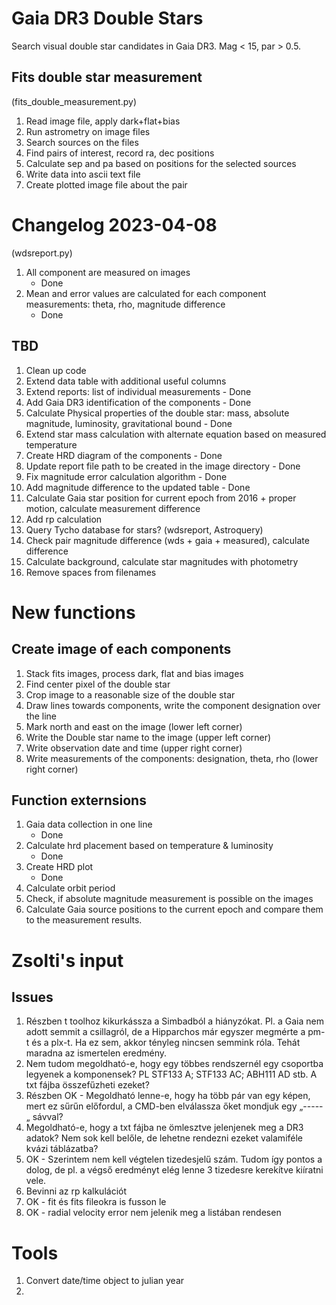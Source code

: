# Gaia DR3 Double Stars
Search visual double star candidates in Gaia DR3. Mag &lt; 15, par > 0.5.

## Fits double star measurement
(fits_double_measurement.py)
1. Read image file, apply dark+flat+bias
2. Run astrometry on image files
3. Search sources on the files
4. Find pairs of interest, record ra, dec positions
5. Calculate sep and pa based on positions for the selected sources
6. Write data into ascii text file
7. Create plotted image file about the pair

# Changelog 2023-04-08
(wdsreport.py)
1. All component are measured on images
    - Done
2. Mean and error values are calculated for each component measurements: theta, rho, magnitude difference
    - Done

## TBD
1. Clean up code
2. Extend data table with additional useful columns
3. Extend reports: list of individual measurements - Done
4. Add Gaia DR3 identification of the components - Done
5. Calculate Physical properties of the double star: mass, absolute magnitude, luminosity, gravitational bound - Done
6. Extend star mass calculation with alternate equation based on measured temperature
7. Create HRD diagram of the components - Done
8. Update report file path to be created in the image directory - Done  
9. Fix magnitude error calculation algorithm - Done
10. Add magnitude difference to the updated table - Done
11. Calculate Gaia star position for current epoch from 2016 + proper motion, calculate measurement difference
12. Add rp calculation
13. Query Tycho database for stars? (wdsreport, Astroquery)
14. Check pair magnitude difference (wds + gaia + measured), calculate difference
15. Calculate background, calculate star magnitudes with photometry
16. Remove spaces from filenames


# New functions
## Create image of each components
1. Stack fits images, process dark, flat and bias images
2. Find center pixel of the double star
3. Crop image to a reasonable size of the double star
4. Draw lines towards components, write the component designation over the line
5. Mark north and east on the image (lower left corner)
6. Write the Double star name to the image (upper left corner)
7. Write observation date and time (upper right corner)
8. Write measurements of the components: designation, theta, rho (lower right corner)

## Function externsions
1. Gaia data collection in one line
    - Done
2. Calculate hrd placement based on temperature & luminosity
    - Done
3. Create HRD plot
    - Done
4. Calculate orbit period
5. Check, if absolute magnitude measurement is possible on the images
6. Calculate Gaia source positions to the current epoch and compare them to the measurement results.


# Zsolti's input
## Issues
1. Részben t toolhoz kikurkássza a Simbadból a hiányzókat. Pl. a Gaia nem adott semmit a csillagról, de a Hipparchos már egyszer megmérte a pm-t és a plx-t. Ha ez sem, akkor tényleg nincsen semmink róla. Tehát maradna az ismertelen eredmény.
3. Nem tudom megoldható-e, hogy egy többes rendszernél egy csoportba legyenek a komponensek? PL STF133 A; STF133 AC; ABH111 AD stb. A txt fájba összefűzheti ezeket?
4. Részben OK - Megoldható lenne-e, hogy ha több pár van egy képen, mert ez sűrűn előfordul, a CMD-ben elválassza őket mondjuk egy „-----„ sávval?
5. Megoldható-e, hogy a txt fájba ne ömlesztve jelenjenek meg a DR3 adatok? Nem sok kell belőle, de lehetne rendezni ezeket valamiféle kvázi táblázatba?
6. OK - Szerintem nem kell végtelen tizedesjelű szám. Tudom így pontos a dolog, de pl. a végső eredményt elég lenne 3 tizedesre kerekítve kiíratni vele.
7. Bevinni az rp kalkulációt
8. OK - fit és fits fileokra is fusson le
9. OK - radial velocity error nem jelenik meg a listában rendesen

# Tools
1. Convert date/time object to julian year
2. 